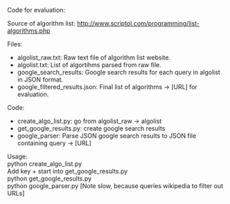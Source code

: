 Code for evaluation:

Source of algorithm list:
http://www.scriptol.com/programming/list-algorithms.php


Files: 
  * algolist_raw.txt: Raw text file of algorithm list website. 
  * algolist.txt: List of algortihms parsed from raw file. 
  * google_search_results: Google search results for each query in algolist in JSON format. 
  * google_filtered_results.json: Final list of algorithms -> [URL] for evaluation.

Code:
  * create_algo_list.py: go from algolist_raw -> algolist
  * get_google_results.py: create google search results
  * google_parser: Parse JSON google search results to JSON file containing query -> [URL]

Usage:  
python create_algo_list.py  
Add key + start into get_google_results.py  
python get_google_results.py  
python google_parser.py [Note slow, because queries wikipedia to filter out URLs]


